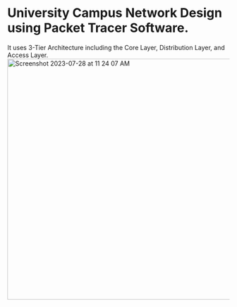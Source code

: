 # University Campus Network Design using Packet Tracer Software. 
It uses 3-Tier Architecture including the Core Layer, Distribution Layer, and Access Layer.
<img width="546" alt="Screenshot 2023-07-28 at 11 24 07 AM" src="https://github.com/nehel2942/University_network/assets/73643746/c57e0985-f61c-48e0-8b4f-2658d27221ca">
